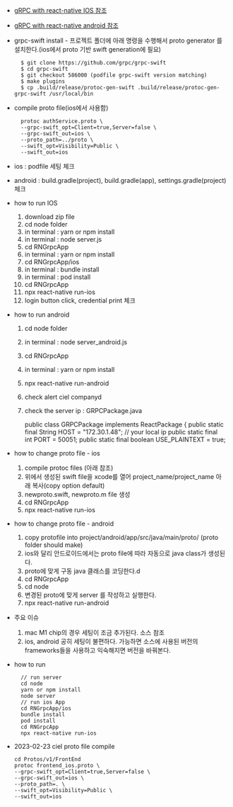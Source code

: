 - [gRPC with react-native IOS 참조](https://gaitatzis.medium.com/building-a-grpc-server-in-nodejs-e3ccdd93a0f)
- [gRPC with react-native android 참조](https://medium.com/xebia/first-steps-in-grpc-bindings-for-react-native-32bb97115eed)
- grpc-swift install - 프로젝트 폴더에 아래 명령을 수행해서 proto generator 를 설치한다.(ios에서 proto 기반 swift generation에 필요)

        $ git clone https://github.com/grpc/grpc-swift
        $ cd grpc-swift
        $ git checkout 586000 (podfile grpc-swift version matching)
        $ make plugins
        $ cp .build/release/protoc-gen-swift .build/release/protoc-gen-grpc-swift /usr/local/bin

- compile proto file(ios에서 사용함)

        protoc authService.proto \
        --grpc-swift_opt=Client=true,Server=false \
        --grpc-swift_out=ios \
        --proto_path=../proto \
        --swift_opt=Visibility=Public \
        --swift_out=ios

- ios : podfile 세팅 체크
- android : build.gradle(project), build.gradle(app), settings.gradle(project) 체크

- how to run IOS

  1. download zip file
  1. cd node folder
  1. in terminal : yarn or npm install
  1. in terminal : node server.js
  1. cd RNGrpcApp
  1. in terminal : yarn or npm install
  1. cd RNGrpcApp/ios
  1. in terminal : bundle install
  1. in terminal : pod install
  1. cd RNGrpcApp
  1. npx react-native run-ios
  1. login button click, credential print 체크

- how to run android

  1. cd node folder
  1. in terminal : node server_android.js
  1. cd RNGrpcApp
  1. in terminal : yarn or npm install
  1. npx react-native run-android
  1. check alert ciel companyd
  1. check the server ip : GRPCPackage.java

     public class GRPCPackage implements ReactPackage {
     public static final String HOST = "172.30.1.48"; // your local ip
     public static final int PORT = 50051;
     public static final boolean USE_PLAINTEXT = true;

- how to change proto file - ios
  1. compile protoc files (아래 참조)
  1. 위에서 생성된 swift file을 xcode를 열어 project_name/project_name 아래 복사(copy option default)
  1. newproto.swift, newproto.m file 생성
  1. cd RNGrpcApp
  1. npx react-native run-ios
- how to change proto file - android

  1. copy protofile into project/android/app/src/java/main/proto/ (proto folder should make)
  1. ios와 달리 안드로이드에서는 proto file에 따라 자동으로 java class가 생성된다.
  1. proto에 맞게 구동 java 클래스를 코딩한다.d
  1. cd RNGrpcApp
  1. cd node
  1. 변경된 proto에 맞게 server 를 작성하고 실행한다.
  1. npx react-native run-android

- 주요 이슈

  1. mac M1 chip의 경우 세팅이 조금 추가된다. 소스 참조
  2. ios, android 공히 세팅이 불편하다. 가능하면 소스에 사용된 버전의 frameworks들을 사용하고 익숙해지면 버전을 바꿔본다.

- how to run

        // run server
        cd node
        yarn or npm install
        node server
        // run ios App
        cd RNGrpcApp/ios
        bundle install
        pod install
        cd RNGrpcApp
        npx react-native run-ios

- 2023-02-23 ciel proto file compile

      cd Protos/v1/FrontEnd
      protoc frontend_ios.proto \
      --grpc-swift_opt=Client=true,Server=false \
      --grpc-swift_out=ios \
      --proto_path=. \
      --swift_opt=Visibility=Public \
      --swift_out=ios

